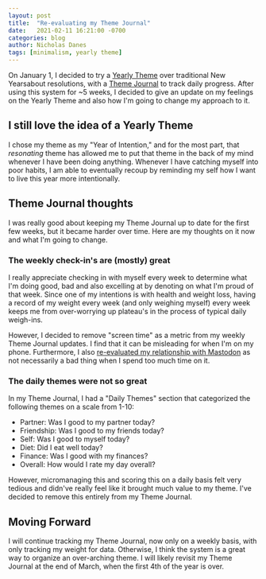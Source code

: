 ```yaml
---
layout: post
title:  "Re-evaluating my Theme Journal"
date:   2021-02-11 16:21:00 -0700
categories: blog
author: Nicholas Danes
tags: [minimalism, yearly theme]
---
```


On January 1, I decided to try a [Yearly Theme](/blog/2021/01/01/2021-resolutions.html) over traditional New Yearsabout resolutions, with a [Theme Journal](/blog/2021/01/08/markdown_theme_journal) to track daily progress. After using this system for ~5 weeks, I decided to give an update on my feelings on the Yearly Theme and also how I'm going to change my approach to it. 

## I still love the idea of a Yearly Theme

I chose my theme as my "Year of Intention," and for the most part, that *resonating* theme has allowed me to put that theme in the back of my mind whenever I have been doing anything. Whenever I have catching myself into poor habits, I am able to eventually recoup by reminding my self how I want to live this year more intentionally.

## Theme Journal thoughts

I was really good about keeping my Theme Journal up to date for the first few weeks, but it became harder over time. Here are my thoughts on it now and what I'm going to change.

### The weekly check-in's are (mostly) great

I really appreciate checking in with myself every week to determine what I'm doing good, bad and also excelling at by denoting on what I'm proud of that week. Since one of my intentions is with health and weight loss, having a record of my weight every week (and only weighing myself) every week keeps me from over-worrying up plateau's in the process of typical daily weigh-ins.

However, I decided to remove "screen time" as a metric from my weekly Theme Journal updates. I find that it can be misleading for when I'm on my phone. Furthermore, I also [re-evaluated my relationship with Mastodon]() as not necessarily a bad thing when I spend too much time on it. 

### The daily themes were not so great

In my Theme Journal, I had a "Daily Themes" section that categorized the following themes on a scale from 1-10:


* Partner: Was I good to my partner today?
* Friendship: Was I good to my friends today?
* Self: Was I good to myself today?
* Diet: Did I eat well today?
* Finance: Was I good with my finances?
* Overall: How would I rate my day overall?

However, micromanaging this and scoring this on a daily basis felt very tedious and didn've really feel like it brought much value to my theme. I've decided to remove this entirely from my Theme Journal.

## Moving Forward

I will continue tracking my Theme Journal, now only on a weekly basis, with only tracking my weight for data. Otherwise, I think the system is a great way to organize an over-arching theme. I will likely revisit my Theme Journal at the end of March, when the first 4th of the year is over.
